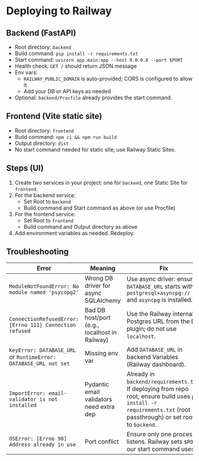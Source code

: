 # Deploying to Railway

## Backend (FastAPI)
- Root directory: `backend`
- Build command: `pip install -r requirements.txt`
- Start command: `uvicorn app.main:app --host 0.0.0.0 --port $PORT`
- Health check: `GET /` should return JSON message
- Env vars:
  - `RAILWAY_PUBLIC_DOMAIN` is auto-provided; CORS is configured to allow it
  - Add your DB or API keys as needed
- Optional: `backend/Procfile` already provides the start command.

## Frontend (Vite static site)
- Root directory: `frontend`
- Build command: `npm ci && npm run build`
- Output directory: `dist`
- No start command needed for static site; use Railway Static Sites.

## Steps (UI)
1. Create two services in your project: one for `backend`, one Static Site for `frontend`.
2. For the backend service:
   - Set Root to `backend`
   - Build command and Start command as above (or use Procfile)
3. For the frontend service:
   - Set Root to `frontend`
   - Build command and Output directory as above
4. Add environment variables as needed. Redeploy.

## Troubleshooting

| Error | Meaning | Fix |
| --- | --- | --- |
| `ModuleNotFoundError: No module named 'psycopg2'` | Wrong DB driver for async SQLAlchemy | Use async driver: ensure `DATABASE_URL` starts with `postgresql+asyncpg://` and `asyncpg` is installed. |
| `ConnectionRefusedError: [Errno 111] Connection refused` | Bad DB host/port (e.g., localhost in Railway) | Use the Railway internal Postgres URL from the DB plugin; do not use `localhost`. |
| `KeyError: DATABASE_URL` or `RuntimeError: DATABASE_URL not set` | Missing env var | Add `DATABASE_URL` in backend Variables (Railway dashboard). |
| `ImportError: email-validator is not installed` | Pydantic email validators need extra dep | Already in `backend/requirements.txt`. If deploying from repo root, ensure build uses `pip install -r requirements.txt` (root passthrough) or set root to `backend`. |
| `OSError: [Errno 98] Address already in use` | Port conflict | Ensure only one process listens. Railway sets `$PORT`; our start command uses it. |
